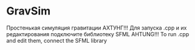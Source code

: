 # GravSim
Простенькая симуляция гравитации
АХТУНГ!!! Для запуска .cpp и их редактирования подключите библиотеку SFML
AHTUNG!!! To run .cpp and edit them, connect the SFML library
